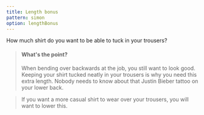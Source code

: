 ```yaml
---
title: Length bonus
pattern: simon
option: lengthBonus
---
```


How much shirt do you want to be able to tuck in your trousers?

> #### What's the point?
>
>  When bending over backwards at the job, you still want to look good. 
> Keeping your shirt tucked neatly in your trousers is why you need this extra length. 
> Nobody needs to know about that Justin Bieber tattoo on your lower back.
  
> If you want a more casual shirt to wear over your trousers, you will want to lower this.
